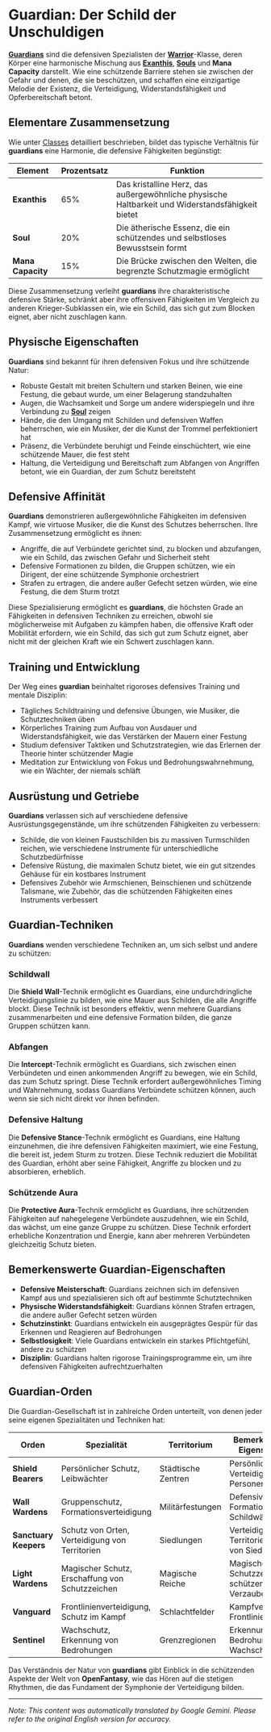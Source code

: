# **Guardian**: Der Schild der Unschuldigen

[**Guardians**](/codex/Classes/Warrior/Guardian.md) sind die defensiven Spezialisten der [**Warrior**](/codex/Classes/Warrior/Warrior.md)-Klasse, deren Körper eine harmonische Mischung aus [**Exanthis**](/codex/Basic/Exanthis.md), [**Souls**](/codex/Basic/Soul.md) und **Mana Capacity** darstellt. Wie eine schützende Barriere stehen sie zwischen der Gefahr und denen, die sie beschützen, und schaffen eine einzigartige Melodie der Existenz, die Verteidigung, Widerstandsfähigkeit und Opferbereitschaft betont.

## Elementare Zusammensetzung

Wie unter [Classes](/codex/Classes/Classes.md) detailliert beschrieben, bildet das typische Verhältnis für **guardians** eine Harmonie, die defensive Fähigkeiten begünstigt:

| Element | Prozentsatz | Funktion |
|---------|------------|----------|
| **Exanthis** | 65% | Das kristalline Herz, das außergewöhnliche physische Haltbarkeit und Widerstandsfähigkeit bietet |
| **Soul** | 20% | Die ätherische Essenz, die ein schützendes und selbstloses Bewusstsein formt |
| **Mana Capacity** | 15% | Die Brücke zwischen den Welten, die begrenzte Schutzmagie ermöglicht |

Diese Zusammensetzung verleiht **guardians** ihre charakteristische defensive Stärke, schränkt aber ihre offensiven Fähigkeiten im Vergleich zu anderen Krieger-Subklassen ein, wie ein Schild, das sich gut zum Blocken eignet, aber nicht zuschlagen kann.

## Physische Eigenschaften

**Guardians** sind bekannt für ihren defensiven Fokus und ihre schützende Natur:
- Robuste Gestalt mit breiten Schultern und starken Beinen, wie eine Festung, die gebaut wurde, um einer Belagerung standzuhalten
- Augen, die Wachsamkeit und Sorge um andere widerspiegeln und ihre Verbindung zu [**Soul**](/codex/Basic/Soul.md) zeigen
- Hände, die den Umgang mit Schilden und defensiven Waffen beherrschen, wie ein Musiker, der die Kunst der Trommel perfektioniert hat
- Präsenz, die Verbündete beruhigt und Feinde einschüchtert, wie eine schützende Mauer, die fest steht
- Haltung, die Verteidigung und Bereitschaft zum Abfangen von Angriffen betont, wie ein Guardian, der zum Schutz bereitsteht

## Defensive Affinität

**Guardians** demonstrieren außergewöhnliche Fähigkeiten im defensiven Kampf, wie virtuose Musiker, die die Kunst des Schutzes beherrschen. Ihre Zusammensetzung ermöglicht es ihnen:
- Angriffe, die auf Verbündete gerichtet sind, zu blocken und abzufangen, wie ein Schild, das zwischen Gefahr und Sicherheit steht
- Defensive Formationen zu bilden, die Gruppen schützen, wie ein Dirigent, der eine schützende Symphonie orchestriert
- Strafen zu ertragen, die andere außer Gefecht setzen würden, wie eine Festung, die dem Sturm trotzt

Diese Spezialisierung ermöglicht es **guardians**, die höchsten Grade an Fähigkeiten in defensiven Techniken zu erreichen, obwohl sie möglicherweise mit Aufgaben zu kämpfen haben, die offensive Kraft oder Mobilität erfordern, wie ein Schild, das sich gut zum Schutz eignet, aber nicht mit der gleichen Kraft wie ein Schwert zuschlagen kann.

## Training und Entwicklung

Der Weg eines **guardian** beinhaltet rigoroses defensives Training und mentale Disziplin:
- Tägliches Schildtraining und defensive Übungen, wie Musiker, die Schutztechniken üben
- Körperliches Training zum Aufbau von Ausdauer und Widerstandsfähigkeit, wie das Verstärken der Mauern einer Festung
- Studium defensiver Taktiken und Schutzstrategien, wie das Erlernen der Theorie hinter schützender Magie
- Meditation zur Entwicklung von Fokus und Bedrohungswahrnehmung, wie ein Wächter, der niemals schläft

## Ausrüstung und Getriebe

**Guardians** verlassen sich auf verschiedene defensive Ausrüstungsgegenstände, um ihre schützenden Fähigkeiten zu verbessern:
- Schilde, die von kleinen Faustschilden bis zu massiven Turmschilden reichen, wie verschiedene Instrumente für unterschiedliche Schutzbedürfnisse
- Defensive Rüstung, die maximalen Schutz bietet, wie ein gut sitzendes Gehäuse für ein kostbares Instrument
- Defensives Zubehör wie Armschienen, Beinschienen und schützende Talismane, wie Zubehör, das die schützenden Fähigkeiten eines Instruments verbessert

## Guardian-Techniken

**Guardians** wenden verschiedene Techniken an, um sich selbst und andere zu schützen:

### Schildwall

Die **Shield Wall**-Technik ermöglicht es Guardians, eine undurchdringliche Verteidigungslinie zu bilden, wie eine Mauer aus Schilden, die alle Angriffe blockt. Diese Technik ist besonders effektiv, wenn mehrere Guardians zusammenarbeiten und eine defensive Formation bilden, die ganze Gruppen schützen kann.

### Abfangen

Die **Intercept**-Technik ermöglicht es Guardians, sich zwischen einen Verbündeten und einen ankommenden Angriff zu bewegen, wie ein Schild, das zum Schutz springt. Diese Technik erfordert außergewöhnliches Timing und Wahrnehmung, sodass Guardians Verbündete schützen können, auch wenn sie sich nicht direkt vor ihnen befinden.

### Defensive Haltung

Die **Defensive Stance**-Technik ermöglicht es Guardians, eine Haltung einzunehmen, die ihre defensiven Fähigkeiten maximiert, wie eine Festung, die bereit ist, jedem Sturm zu trotzen. Diese Technik reduziert die Mobilität des Guardian, erhöht aber seine Fähigkeit, Angriffe zu blocken und zu absorbieren, erheblich.

### Schützende Aura

Die **Protective Aura**-Technik ermöglicht es Guardians, ihre schützenden Fähigkeiten auf nahegelegene Verbündete auszudehnen, wie ein Schild, das wächst, um eine ganze Gruppe zu schützen. Diese Technik erfordert erhebliche Konzentration und Energie, kann aber mehreren Verbündeten gleichzeitig Schutz bieten.

## Bemerkenswerte Guardian-Eigenschaften

- **Defensive Meisterschaft**: Guardians zeichnen sich im defensiven Kampf aus und spezialisieren sich oft auf bestimmte Schutztechniken
- **Physische Widerstandsfähigkeit**: Guardians können Strafen ertragen, die andere außer Gefecht setzen würden
- **Schutzinstinkt**: Guardians entwickeln ein ausgeprägtes Gespür für das Erkennen und Reagieren auf Bedrohungen
- **Selbstlosigkeit**: Viele Guardians entwickeln ein starkes Pflichtgefühl, andere zu schützen
- **Disziplin**: Guardians halten rigorose Trainingsprogramme ein, um ihre defensiven Fähigkeiten aufrechtzuerhalten

## Guardian-Orden

Die Guardian-Gesellschaft ist in zahlreiche Orden unterteilt, von denen jeder seine eigenen Spezialitäten und Techniken hat:

| Orden | Spezialität | Territorium | Bemerkenswerte Eigenschaften |
|---------|---------------|---------|-------------------|
| **Shield Bearers** | Persönlicher Schutz, Leibwächter | Städtische Zentren | Persönliche Verteidigung, Personenschutz |
| **Wall Wardens** | Gruppenschutz, Formationsverteidigung | Militärfestungen | Defensive Formationen, Schildwälle |
| **Sanctuary Keepers** | Schutz von Orten, Verteidigung von Territorien | Siedlungen | Verteidigung von Territorien, Schutz von Siedlungen |
| **Light Wardens** | Magischer Schutz, Erschaffung von Schutzzeichen | Magische Reiche | Magische Schutzzeichen, schützende Verzauberungen |
| **Vanguard** | Frontlinienverteidigung, Schutz im Kampf | Schlachtfelder | Kampfverteidigung, Frontlinienschutz |
| **Sentinel** | Wachschutz, Erkennung von Bedrohungen | Grenzregionen | Erkennung von Bedrohungen, Wachschutz |

Das Verständnis der Natur von **guardians** gibt Einblick in die schützenden Aspekte der Welt von **OpenFantasy**, wie das Hören auf die stetigen Rhythmen, die das Fundament der Symphonie der Verteidigung bilden.


---
_Note: This content was automatically translated by Google Gemini. Please refer to the original English version for accuracy._